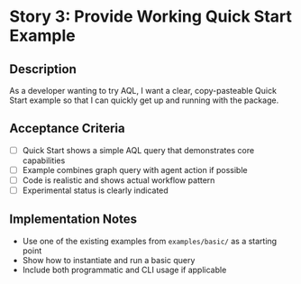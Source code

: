 # Story 3: Provide Working Quick Start Example

## Description

As a developer wanting to try AQL, I want a clear, copy-pasteable Quick Start example so that I can quickly get up and running with the package.

## Acceptance Criteria

- [ ] Quick Start shows a simple AQL query that demonstrates core capabilities
- [ ] Example combines graph query with agent action if possible
- [ ] Code is realistic and shows actual workflow pattern
- [ ] Experimental status is clearly indicated

## Implementation Notes

- Use one of the existing examples from `examples/basic/` as a starting point
- Show how to instantiate and run a basic query
- Include both programmatic and CLI usage if applicable